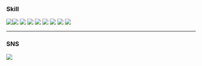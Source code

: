 ### Skill
<img src="https://img.shields.io/badge/Python-3776AB?style=flat&logo=Python&logoColor=FFFFFF"/><img src="https://img.shields.io/badge/Pandas-150458?style=flat&logo=Pandas&logoColor=FFFFFF"/>
<img src="https://img.shields.io/badge/NumPy-013243?style=flat&logo=Numpy&logoColor=FFFFFF"/>
<img src="https://img.shields.io/badge/OpenCV-5C3EE8?style=flat&logo=OpenCV&logoColor=FFFFFF"/>
<img src="https://img.shields.io/badge/TensorFlow-FF6F00?style=flat&logo=Tensorflow&logoColor=FFFFFF"/>
<img src="https://img.shields.io/badge/Keras-D00000?style=flat&logo=Keras&logoColor=FFFFFF"/>
<img src="https://img.shields.io/badge/PyTorch-EE4C2C?style=flat&logo=Pytorch&logoColor=FFFFFF"/>
<img src="https://img.shields.io/badge/Google Colab-F9AB00?style=flat&logo=appveyor&logoColor=FFFFFF"/>
<img src="https://img.shields.io/badge/Google Colab-F9AB00?style=flat&logo=appveyor&logoColor=FFFFFF"/>




---
### SNS
<a href="https://ram-zip.tistory.com" target="_blank"><img src="https://img.shields.io/badge/Tistory-000000?style=flat-square&logo=Tistory&logoColor=FFFFFF"/>
<!--
**huB-ram/huB-ram** is a ✨ _special_ ✨ repository because its `README.md` (this file) appears on your GitHub profile.

Here are some ideas to get you started:

- 🔭 I’m currently working on ...
- 🌱 I’m currently learning ...
- 👯 I’m looking to collaborate on ...
- 🤔 I’m looking for help with ...
- 💬 Ask me about ...
- 📫 How to reach me: ...
- 😄 Pronouns: ...
- ⚡ Fun fact: ...
-->

